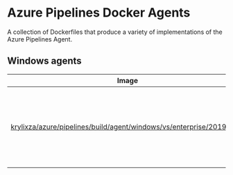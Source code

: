 # Azure Pipelines Docker Agents
A collection of Dockerfiles that produce a variety of implementations of the Azure Pipelines Agent.

## Windows agents

|  Image |  Description  |
|----|----|
|  [krylixza/azure/pipelines/build/agent/windows/vs/enterprise/20192022](https://hub.docker.com/repository/docker/krylixza/azure/pipelines/build/agent/windows/vs/enterprise/vs2019vs2022)  | This image contains Visual Studio Enterprise workloads for vs2019 and vs2022 |
